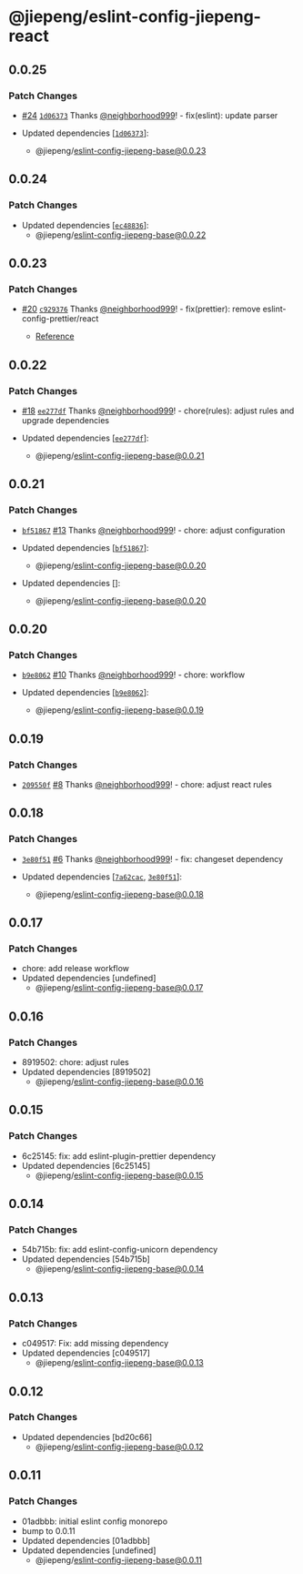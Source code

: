 # @jiepeng/eslint-config-jiepeng-react

## 0.0.25

### Patch Changes

- [#24](https://github.com/neighborhood999/eslint-config-jiepeng/pull/24) [`1d06373`](https://github.com/neighborhood999/eslint-config-jiepeng/commit/1d063739c324bfbedd473e17a6da97eb1550461b) Thanks [@neighborhood999](https://github.com/neighborhood999)! - fix(eslint): update parser

- Updated dependencies [[`1d06373`](https://github.com/neighborhood999/eslint-config-jiepeng/commit/1d063739c324bfbedd473e17a6da97eb1550461b)]:
  - @jiepeng/eslint-config-jiepeng-base@0.0.23

## 0.0.24

### Patch Changes

- Updated dependencies [[`ec48836`](https://github.com/neighborhood999/eslint-config-jiepeng/commit/ec488366ac902b1325e25fb911b19782d545d7a3)]:
  - @jiepeng/eslint-config-jiepeng-base@0.0.22

## 0.0.23

### Patch Changes

- [#20](https://github.com/neighborhood999/eslint-config-jiepeng/pull/20) [`c929376`](https://github.com/neighborhood999/eslint-config-jiepeng/commit/c92937619eeb5b41a9e16bd12b31a46eda3d6895) Thanks [@neighborhood999](https://github.com/neighborhood999)! - fix(prettier): remove eslint-config-prettier/react

  - [Reference](https://github.com/prettier/eslint-config-prettier/blob/main/CHANGELOG.md#version-800-2021-02-21)

## 0.0.22

### Patch Changes

- [#18](https://github.com/neighborhood999/eslint-config-jiepeng/pull/18) [`ee277df`](https://github.com/neighborhood999/eslint-config-jiepeng/commit/ee277df299eb2ec945c9546740c1df9b7367b9d8) Thanks [@neighborhood999](https://github.com/neighborhood999)! - chore(rules): adjust rules and upgrade dependencies

- Updated dependencies [[`ee277df`](https://github.com/neighborhood999/eslint-config-jiepeng/commit/ee277df299eb2ec945c9546740c1df9b7367b9d8)]:
  - @jiepeng/eslint-config-jiepeng-base@0.0.21

## 0.0.21

### Patch Changes

- [`bf51867`](https://github.com/neighborhood999/eslint-config-jiepeng/commit/bf51867bcf106c213559fafb62bcb33c34d19c9d) [#13](https://github.com/neighborhood999/eslint-config-jiepeng/pull/13) Thanks [@neighborhood999](https://github.com/neighborhood999)! - chore: adjust configuration

- Updated dependencies [[`bf51867`](https://github.com/neighborhood999/eslint-config-jiepeng/commit/bf51867bcf106c213559fafb62bcb33c34d19c9d)]:

  - @jiepeng/eslint-config-jiepeng-base@0.0.20

- Updated dependencies []:
  - @jiepeng/eslint-config-jiepeng-base@0.0.20

## 0.0.20

### Patch Changes

- [`b9e8062`](https://github.com/neighborhood999/eslint-config-jiepeng/commit/b9e806265393f089b154e915f746bc714423eed3) [#10](https://github.com/neighborhood999/eslint-config-jiepeng/pull/10) Thanks [@neighborhood999](https://github.com/neighborhood999)! - chore: workflow

- Updated dependencies [[`b9e8062`](https://github.com/neighborhood999/eslint-config-jiepeng/commit/b9e806265393f089b154e915f746bc714423eed3)]:
  - @jiepeng/eslint-config-jiepeng-base@0.0.19

## 0.0.19

### Patch Changes

- [`209550f`](https://github.com/neighborhood999/eslint-config-jiepeng/commit/209550f33f707c2c3a3998474b58b7f962a823ef) [#8](https://github.com/neighborhood999/eslint-config-jiepeng/pull/8) Thanks [@neighborhood999](https://github.com/neighborhood999)! - chore: adjust react rules

## 0.0.18

### Patch Changes

- [`3e80f51`](https://github.com/neighborhood999/eslint-config-jiepeng/commit/3e80f5185dbbd66b716da1cd2817639795de74af) [#6](https://github.com/neighborhood999/eslint-config-jiepeng/pull/6) Thanks [@neighborhood999](https://github.com/neighborhood999)! - fix: changeset dependency

- Updated dependencies [[`7a62cac`](https://github.com/neighborhood999/eslint-config-jiepeng/commit/7a62cacdc44d2355575967aa5ec443c45de3df5b), [`3e80f51`](https://github.com/neighborhood999/eslint-config-jiepeng/commit/3e80f5185dbbd66b716da1cd2817639795de74af)]:
  - @jiepeng/eslint-config-jiepeng-base@0.0.18

## 0.0.17

### Patch Changes

- chore: add release workflow
- Updated dependencies [undefined]
  - @jiepeng/eslint-config-jiepeng-base@0.0.17

## 0.0.16

### Patch Changes

- 8919502: chore: adjust rules
- Updated dependencies [8919502]
  - @jiepeng/eslint-config-jiepeng-base@0.0.16

## 0.0.15

### Patch Changes

- 6c25145: fix: add eslint-plugin-prettier dependency
- Updated dependencies [6c25145]
  - @jiepeng/eslint-config-jiepeng-base@0.0.15

## 0.0.14

### Patch Changes

- 54b715b: fix: add eslint-config-unicorn dependency
- Updated dependencies [54b715b]
  - @jiepeng/eslint-config-jiepeng-base@0.0.14

## 0.0.13

### Patch Changes

- c049517: Fix: add missing dependency
- Updated dependencies [c049517]
  - @jiepeng/eslint-config-jiepeng-base@0.0.13

## 0.0.12

### Patch Changes

- Updated dependencies [bd20c66]
  - @jiepeng/eslint-config-jiepeng-base@0.0.12

## 0.0.11

### Patch Changes

- 01adbbb: initial eslint config monorepo
- bump to 0.0.11
- Updated dependencies [01adbbb]
- Updated dependencies [undefined]
  - @jiepeng/eslint-config-jiepeng-base@0.0.11
